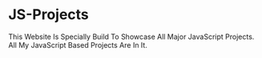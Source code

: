# JS-Projects
This Website Is Specially Build To Showcase All Major JavaScript Projects. All My JavaScript Based Projects Are In It.
